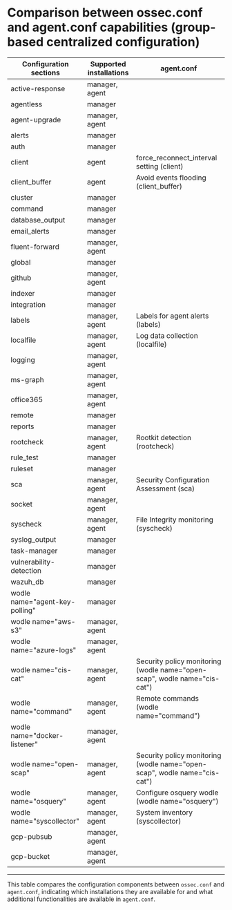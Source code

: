 # Comparison between ossec.conf and agent.conf capabilities (group-based centralized configuration)

| **Configuration sections**         | **Supported installations**  | **agent.conf**                                               |
| ---------------------------------- | ---------------------------- | ------------------------------------------------------------ |
| active-response                    | manager, agent                |                                                              |
| agentless                          | manager                       |                                                              |
| agent-upgrade                      | manager, agent                |                                                              |
| alerts                             | manager                       |                                                              |
| auth                               | manager                       |                                                              |
| client                             | agent                         | force_reconnect_interval setting (client)                    |
| client_buffer                      | agent                         | Avoid events flooding (client_buffer)                        |
| cluster                            | manager                       |                                                              |
| command                            | manager                       |                                                              |
| database_output                    | manager                       |                                                              |
| email_alerts                       | manager                       |                                                              |
| fluent-forward                     | manager, agent                |                                                              |
| global                             | manager                       |                                                              |
| github                             | manager, agent                |                                                              |
| indexer                            | manager                       |                                                              |
| integration                        | manager                       |                                                              |
| labels                             | manager, agent                | Labels for agent alerts (labels)                             |
| localfile                          | manager, agent                | Log data collection (localfile)                              |
| logging                            | manager, agent                |                                                              |
| ms-graph                           | manager, agent                |                                                              |
| office365                          | manager, agent                |                                                              |
| remote                             | manager                       |                                                              |
| reports                            | manager                       |                                                              |
| rootcheck                          | manager, agent                | Rootkit detection (rootcheck)                                |
| rule_test                          | manager                       |                                                              |
| ruleset                            | manager                       |                                                              |
| sca                                | manager, agent                | Security Configuration Assessment (sca)                      |
| socket                             | manager, agent                |                                                              |
| syscheck                           | manager, agent                | File Integrity monitoring (syscheck)                         |
| syslog_output                      | manager                       |                                                              |
| task-manager                       | manager                       |                                                              |
| vulnerability-detection            | manager                       |                                                              |
| wazuh_db                           | manager                       |                                                              |
| wodle name="agent-key-polling"     | manager                       |                                                              |
| wodle name="aws-s3"                | manager, agent                |                                                              |
| wodle name="azure-logs"            | manager, agent                |                                                              |
| wodle name="cis-cat"               | manager, agent                | Security policy monitoring (wodle name="open-scap", wodle name="cis-cat") |
| wodle name="command"               | manager, agent                | Remote commands (wodle name="command")                       |
| wodle name="docker-listener"       | manager, agent                |                                                              |
| wodle name="open-scap"             | manager, agent                | Security policy monitoring (wodle name="open-scap", wodle name="cis-cat") |
| wodle name="osquery"               | manager, agent                | Configure osquery wodle (wodle name="osquery")               |
| wodle name="syscollector"          | manager, agent                | System inventory (syscollector)                              |
| gcp-pubsub                         | manager, agent                |                                                              |
| gcp-bucket                         | manager, agent                |                                                              |

---

This table compares the configuration components between `ossec.conf` and `agent.conf`, indicating which installations they are available for and what additional functionalities are available in `agent.conf`.
